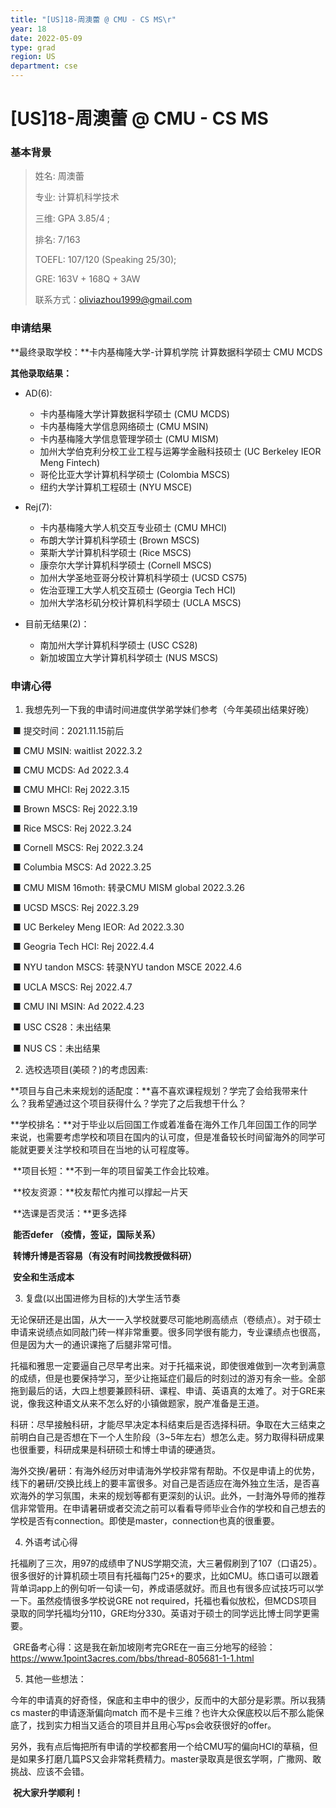 ```yaml
---
title: "[US]18-周澳蕾 @ CMU - CS MS\r"
year: 18
date: 2022-05-09
type: grad
region: US
department: cse
---
```


# [US]18-周澳蕾 @ CMU - CS MS

### 基本背景

> 姓名: 周澳蕾
>
> 专业: 计算机科学技术
>
> 三维: GPA 3.85/4 ;
>
> 排名: 7/163
>
> TOEFL: 107/120 (Speaking 25/30);
>
> GRE: 163V + 168Q + 3AW
>
> 联系方式：oliviazhou1999@gmail.com

### 申请结果

**最终录取学校：**卡内基梅隆大学-计算机学院 计算数据科学硕士 CMU MCDS

**其他录取结果：**

- AD(6):

  - 卡内基梅隆大学计算数据科学硕士 (CMU MCDS)
  - 卡内基梅隆大学信息网络硕士 (CMU MSIN)
  - 卡内基梅隆大学信息管理学硕士 (CMU MISM)
  - 加州大学伯克利分校工业工程与运筹学金融科技硕士 (UC Berkeley IEOR Meng Fintech)
  - 哥伦比亚大学计算机科学硕士 (Colombia MSCS)
  - 纽约大学计算机工程硕士 (NYU MSCE)

- Rej(7):

  - 卡内基梅隆大学人机交互专业硕士 (CMU MHCI)
  - 布朗大学计算机科学硕士 (Brown MSCS)
  - 莱斯大学计算机科学硕士 (Rice MSCS)
  - 康奈尔大学计算机科学硕士 (Cornell MSCS)
  - 加州大学圣地亚哥分校计算机科学硕士 (UCSD CS75)
  - 佐治亚理工大学人机交互硕士 (Georgia Tech HCI)
  - 加州大学洛杉矶分校计算机科学硕士 (UCLA MSCS)

- 目前无结果(2)：
  - 南加州大学计算机科学硕士 (USC CS28)
  - 新加坡国立大学计算机科学硕士 (NUS MSCS)

### 申请心得

1. 我想先列一下我的申请时间进度供学弟学妹们参考（今年美硕出结果好晚）

​ ■ 提交时间：2021.11.15前后

​ ■ CMU MSIN: waitlist 2022.3.2

​ ■ CMU MCDS: Ad 2022.3.4

​ ■ CMU MHCI: Rej 2022.3.15

​ ■ Brown MSCS: Rej 2022.3.19

​ ■ Rice MSCS: Rej 2022.3.24

​ ■ Cornell MSCS: Rej 2022.3.24

​ ■ Columbia MSCS: Ad 2022.3.25

​ ■ CMU MISM 16moth: 转录CMU MISM global 2022.3.26

​ ■ UCSD MSCS: Rej 2022.3.29

​ ■ UC Berkeley Meng IEOR: Ad 2022.3.30

​ ■ Geogria Tech HCI: Rej 2022.4.4

​ ■ NYU tandon MSCS: 转录NYU tandon MSCE 2022.4.6

​ ■ UCLA MSCS: Rej 2022.4.7

​ ■ CMU INI MSIN: Ad 2022.4.23

​ ■ USC CS28：未出结果

​ ■ NUS CS：未出结果

2. 选校选项目(美硕？)的考虑因素:

​ **项目与自己未来规划的适配度：**喜不喜欢课程规划？学完了会给我带来什么？我希望通过这个项目获得什么？学完了之后我想干什么？

​ **学校排名：**对于毕业以后回国工作或着准备在海外工作几年回国工作的同学来说，也需要考虑学校和项目在国内的认可度，但是准备较长时间留海外的同学可能就更要关注学校和项目在当地的认可程度等。

​ **项目长短：**不到一年的项目留美工作会比较难。

​ **校友资源：**校友帮忙内推可以撑起一片天

​ **选课是否灵活：**更多选择

​ **能否defer （疫情，签证，国际关系）**

​ **转博升博是否容易（有没有时间找教授做科研）**

​ **安全和生活成本**

3. 复盘(以出国进修为目标的)大学生活节奏

​ 无论保研还是出国，从大一一入学校就要尽可能地刷高绩点（卷绩点）。对于硕士申请来说绩点如同敲门砖一样非常重要。很多同学很有能力，专业课绩点也很高，但是因为大一的通识课拖了后腿非常可惜。

​ 托福和雅思一定要逼自己尽早考出来。对于托福来说，即使很难做到一次考到满意的成绩，但是也要保持学习，至少让拖延症们最后的时刻过的游刃有余一些。全部拖到最后的话，大四上想要兼顾科研、课程、申请、英语真的太难了。对于GRE来说，像我这种语文从来不怎么好的小镇做题家，脱产准备是王道。

​ 科研：尽早接触科研，才能尽早决定本科结束后是否选择科研。争取在大三结束之前明白自己是否想在下一个人生阶段（3~5年左右）想怎么走。努力取得科研成果也很重要，科研成果是科研硕士和博士申请的硬通货。

​ 海外交换/暑研：有海外经历对申请海外学校非常有帮助。不仅是申请上的优势，线下的暑研/交换比线上的要丰富很多。对自己是否适应在海外独立生活，是否喜欢海外的学习氛围，未来的规划等都有更深刻的认识。此外，一封海外导师的推荐信非常管用。在申请暑研或者交流之前可以看看导师毕业合作的学校和自己想去的学校是否有connection。即使是master，connection也真的很重要。

4. 外语考试心得

​ 托福刷了三次，用97的成绩申了NUS学期交流，大三暑假刷到了107（口语25）。很多很好的计算机硕士项目有托福每门25+的要求，比如CMU。练口语可以跟着背单词app上的例句听一句读一句，养成语感就好。而且也有很多应试技巧可以学一下。虽然疫情很多学校说GRE not required，托福也看似放松，但MCDS项目录取的同学托福均分110，GRE均分330。英语对于硕士的同学远比博士同学更需要。

​ GRE备考心得：这是我在新加坡刚考完GRE在一亩三分地写的经验：https://www.1point3acres.com/bbs/thread-805681-1-1.html

5. 其他一些想法：

​ 今年的申请真的好奇怪，保底和主申中的很少，反而中的大部分是彩票。所以我猜cs master的申请逐渐偏向match 而不是卡三维？也许大众保底校以后不那么能保底了，找到实力相当又适合的项目并且用心写ps会收获很好的offer。

​ 另外，我有点后悔把所有申请的学校都套用一个给CMU写的偏向HCI的草稿，但是如果多打磨几篇PS又会非常耗费精力。master录取真是很玄学啊，广撒网、敢挑战、应该不会错。

​ **祝大家升学顺利！**
